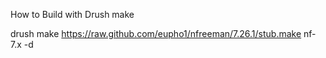 
How to Build with Drush make

drush make https://raw.github.com/eupho1/nfreeman/7.26.1/stub.make nf-7.x -d
